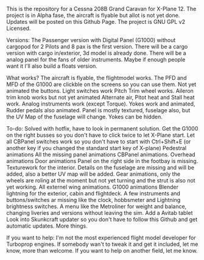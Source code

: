 This is the repository for a Cessna 208B Grand Caravan for X-Plane 12.
The project is in Alpha fase, the aircraft is flyable but allot is not yet done. Updates will be posted on this Github Page. 
The project is GNU GPL v2 Licensed. 

Versions:
The Passenger version with Digital Panel (G1000) without cargopod for 2 Pilots and 8 pax is the first version.
There will be a cargo version with cargo in/exterior, 3d model is already done.
There will be a analog panel for the fans of older instruments.
Maybe if enough people want it I'll also build a floats version.

What works?
The aircraft is flyable, the flightmodel works.
The PFD and MFD of the G1000 are clickble on the screens so you can use them. Not yet animated the buttons.
Light switches work
Pitch Trim wheel works.
Aileron trim knob works but not yet animated
Alternate air, Pitot heat and Stall heat work.
Analog instruments work (except Torque).
Yokes work and animated, Rudder pedals also animated.
Panel is mostly textured, fuselage also, but the UV Map of the fuselage will change.
Yokes can be hidden.

To-do:
Solved with hotfix, have to look in permanent solution. Get the G1000 on the right busses so you don't have to click twice to let X-Plane start.
Let all CBPanel switches work so you don't have to start with Ctrl+Shift+E (or another key if you changed the standard start key of X-plane)
Pedestral animations
All the missing panel animations
CBPanel animations.
Overhead animations
Door animations
Panel on the right side in the footbay is missing.
Texturework for the interior. 
Details on the fuselage are missing and will be added, also a better UV map will be added.
Gear animations, only the wheels are roling at the moment but not yet turning and the strut is also not yet working.
All externel wing animations.
G1000 animations
Blender lightning for the exterior, cabin and flightdeck.
A few instruments and buttons/switches ar missing like the clock, hobbsmeter and Lightning brightness switches.
A menu like the Metroliner for weight and balance, changing liveries and versions without leaving the sim.
Add a Avitab tablet
Look into Skunkcraft updater so you don't have to follow this Github and get automatic updates.
More things.

If you want to help:
I'm not the most experienced flight model developer for Turboprop engines. If somebody wan't to tweak it and get it included, let me know, more than welcome.
If you want to help on another field, let me know. 
